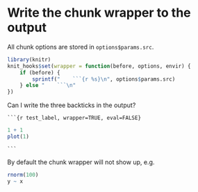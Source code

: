 # Write the chunk wrapper to the output

All chunk options are stored in `options$params.src`.


````r
library(knitr)
knit_hooks$set(wrapper = function(before, options, envir) {
    if (before) {
        sprintf("    ```{r %s}\n", options$params.src)
    } else "    ```\n"
})
````

Can I write the three backticks in the output?

    ```{r test_label, wrapper=TRUE, eval=FALSE}

```r
1 + 1
plot(1)
```

    ```

By default the chunk wrapper will not show up, e.g.


```r
rnorm(100)
y ~ x
```
